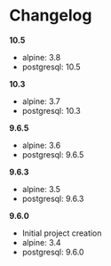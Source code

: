 # Changelog

**10.5**
  - alpine: 3.8
  - postgresql: 10.5

**10.3**
 - alpine: 3.7
 - postgresql: 10.3

**9.6.5**
 - alpine: 3.6
 - postgresql: 9.6.5

**9.6.3**
 - alpine: 3.5
 - postgresql: 9.6.3
 
**9.6.0**
 - Initial project creation
 - alpine: 3.4
 - postgresql: 9.6.0